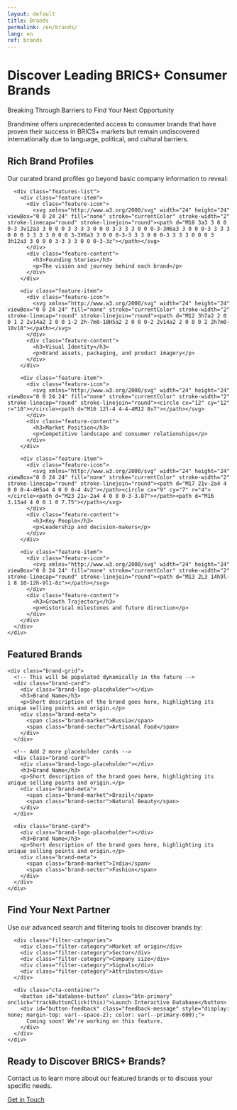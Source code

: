```yaml
---
layout: default
title: Brands
permalink: /en/brands/
lang: en
ref: brands
---
```


<!-- Hero Panel -->
 <div class="full-width-panel hero-panel"> 
  <div class="panel-content centered">
    <h1 class="brands-title">Discover Leading BRICS+ Consumer Brands</h1>
    <p class="hero-subtitle">Breaking Through Barriers to Find Your Next Opportunity</p>
  </div>
</div>

<!-- Introduction Panel -->
<div class="full-width-panel light-panel">
  <div class="panel-content">
    <p class="lead-text">Brandmine offers unprecedented access to consumer brands that have proven their success in BRICS+ markets but remain undiscovered internationally due to language, political, and cultural barriers.</p>
  </div>
</div>

<!-- Brand Profiles Panel -->
<div class="full-width-panel solution-panel">
  <div class="panel-content">
    <div class="content-card">
      <h2>Rich Brand Profiles</h2>
      <p>Our curated brand profiles go beyond basic company information to reveal:</p>
      
      <div class="features-list">
        <div class="feature-item">
          <div class="feature-icon">
            <svg xmlns="http://www.w3.org/2000/svg" width="24" height="24" viewBox="0 0 24 24" fill="none" stroke="currentColor" stroke-width="2" stroke-linecap="round" stroke-linejoin="round"><path d="M18 3a3 3 0 0 0-3 3v12a3 3 0 0 0 3 3 3 3 0 0 0 3-3 3 3 0 0 0-3-3H6a3 3 0 0 0-3 3 3 3 0 0 0 3 3 3 3 0 0 0 3-3V6a3 3 0 0 0-3-3 3 3 0 0 0-3 3 3 3 0 0 0 3 3h12a3 3 0 0 0 3-3 3 3 0 0 0-3-3z"></path></svg>
          </div>
          <div class="feature-content">
            <h3>Founding Stories</h3>
            <p>The vision and journey behind each brand</p>
          </div>
        </div>
        
        <div class="feature-item">
          <div class="feature-icon">
            <svg xmlns="http://www.w3.org/2000/svg" width="24" height="24" viewBox="0 0 24 24" fill="none" stroke="currentColor" stroke-width="2" stroke-linecap="round" stroke-linejoin="round"><path d="M12 3h7a2 2 0 0 1 2 2v14a2 2 0 0 1-2 2h-7m0-18H5a2 2 0 0 0-2 2v14a2 2 0 0 0 2 2h7m0-18v18"></path></svg>
          </div>
          <div class="feature-content">
            <h3>Visual Identity</h3>
            <p>Brand assets, packaging, and product imagery</p>
          </div>
        </div>
        
        <div class="feature-item">
          <div class="feature-icon">
            <svg xmlns="http://www.w3.org/2000/svg" width="24" height="24" viewBox="0 0 24 24" fill="none" stroke="currentColor" stroke-width="2" stroke-linecap="round" stroke-linejoin="round"><circle cx="12" cy="12" r="10"></circle><path d="M16 12l-4 4-4-4M12 8v7"></path></svg>
          </div>
          <div class="feature-content">
            <h3>Market Position</h3>
            <p>Competitive landscape and consumer relationships</p>
          </div>
        </div>
        
        <div class="feature-item">
          <div class="feature-icon">
            <svg xmlns="http://www.w3.org/2000/svg" width="24" height="24" viewBox="0 0 24 24" fill="none" stroke="currentColor" stroke-width="2" stroke-linecap="round" stroke-linejoin="round"><path d="M17 21v-2a4 4 0 0 0-4-4H5a4 4 0 0 0-4 4v2"></path><circle cx="9" cy="7" r="4"></circle><path d="M23 21v-2a4 4 0 0 0-3-3.87"></path><path d="M16 3.13a4 4 0 0 1 0 7.75"></path></svg>
          </div>
          <div class="feature-content">
            <h3>Key People</h3>
            <p>Leadership and decision-makers</p>
          </div>
        </div>
        
        <div class="feature-item">
          <div class="feature-icon">
            <svg xmlns="http://www.w3.org/2000/svg" width="24" height="24" viewBox="0 0 24 24" fill="none" stroke="currentColor" stroke-width="2" stroke-linecap="round" stroke-linejoin="round"><path d="M13 2L3 14h9l-1 8 10-12h-9l1-8z"></path></svg>
          </div>
          <div class="feature-content">
            <h3>Growth Trajectory</h3>
            <p>Historical milestones and future direction</p>
          </div>
        </div>
      </div>
    </div>
  </div>
</div>

<!-- Featured Brands Panel -->
<div class="full-width-panel light-panel">
  <div class="panel-content">
    <h2>Featured Brands</h2>
    
    <div class="brand-grid">
      <!-- This will be populated dynamically in the future -->
      <div class="brand-card">
        <div class="brand-logo-placeholder"></div>
        <h3>Brand Name</h3>
        <p>Short description of the brand goes here, highlighting its unique selling points and origin.</p>
        <div class="brand-meta">
          <span class="brand-market">Russia</span>
          <span class="brand-sector">Artisanal Food</span>
        </div>
      </div>
      
      <!-- Add 2 more placeholder cards -->
      <div class="brand-card">
        <div class="brand-logo-placeholder"></div>
        <h3>Brand Name</h3>
        <p>Short description of the brand goes here, highlighting its unique selling points and origin.</p>
        <div class="brand-meta">
          <span class="brand-market">Brazil</span>
          <span class="brand-sector">Natural Beauty</span>
        </div>
      </div>
      
      <div class="brand-card">
        <div class="brand-logo-placeholder"></div>
        <h3>Brand Name</h3>
        <p>Short description of the brand goes here, highlighting its unique selling points and origin.</p>
        <div class="brand-meta">
          <span class="brand-market">India</span>
          <span class="brand-sector">Fashion</span>
        </div>
      </div>
    </div>
  </div>
</div>

<!-- Find Your Partner Panel -->
<div class="full-width-panel perspective-panel">
  <div class="panel-content">
    <div class="content-card">
      <h2>Find Your Next Partner</h2>
      <p>Use our advanced search and filtering tools to discover brands by:</p>
      
      <div class="filter-categories">
        <div class="filter-category">Market of origin</div>
        <div class="filter-category">Sector</div>
        <div class="filter-category">Company size</div>
        <div class="filter-category">Signals</div>
        <div class="filter-category">Attributes</div>
      </div>
      
      <div class="cta-container">
        <button id="database-button" class="btn-primary" onclick="trackButtonClick(this)">Launch Interactive Database</button>
        <div id="button-feedback" class="feedback-message" style="display: none; margin-top: var(--space-2); color: var(--primary-600);">
          Coming soon! We're working on this feature.
        </div>
      </div>
    </div>
  </div>
</div>

<!-- Contact CTA Panel -->
<div class="full-width-panel cta-panel">
  <div class="panel-content centered">
    <h2>Ready to Discover BRICS+ Brands?</h2>
    <p>Contact us to learn more about our featured brands or to discuss your specific needs.</p>
    <a href="{{ site.baseurl }}/{{ page.lang }}/about/#contact" class="btn-secondary">Get in Touch</a>
  </div>
</div>

<script>
  function trackButtonClick(button) {
    console.log('Database button clicked');
    
    // Show feedback message
    const feedback = document.getElementById('button-feedback');
    feedback.style.display = 'block';
    
    // Hide the message after 10 seconds
    setTimeout(() => {
      feedback.style.display = 'none';
    }, 10000);
  }
</script>